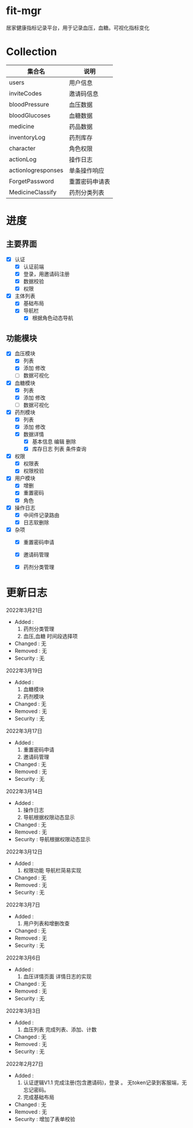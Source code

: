 <!--
 * @Description: 项目说明
 * @Author: hairyOwl
 * @Date: 2022-02-23 14:18:22
 * @LastEditors: hairyOwl
 * @LastEditTime: 2022-03-21 17:44:10
-->
# fit-mgr
居家健康指标记录平台，用于记录血压，血糖。可视化指标变化
# Collection
| 集合名             | 说明           |
| ------------------ | -------------- |
| users              | 用户信息       |
| inviteCodes        | 邀请码信息     |
| bloodPressure      | 血压数据       |
| bloodGlucoses      | 血糖数据       |
| medicine           | 药品数据       |
| inventoryLog       | 药剂库存       |
| character          | 角色权限       |
| actionLog          | 操作日志       |
| actionlogresponses | 单条操作响应   |
| ForgetPassword     | 重置密码申请表 |
| MedicineClassify   | 药剂分类列表   |


# 进度
## 主要界面
- [x] 认证
    - [x] 认证前端
    - [x] 登录，用邀请码注册
    - [x] 数据校验
    - [x] 权限
- [x] 主体列表
    - [x] 基础布局
    - [x] 导航栏
        - [x] 根据角色动态导航

## 功能模块
- [x] 血压模块
    - [x] 列表
    - [x] 添加 修改 
    - [ ] 数据可视化
- [x] 血糖模块
    - [x] 列表
    - [x] 添加 修改 
    - [ ] 数据可视化
- [x] 药剂模块
    - [x] 列表
    - [x] 添加 修改 
    - [x] 数据详情
        - [X] 基本信息 编辑 删除
        - [x] 库存日志 列表 条件查询
- [x] 权限
    - [x] 权限表
    - [x] 权限校验
- [x] 用户模块
    - [x] 增删
    - [x] 重置密码
    - [x] 角色
- [x] 操作日志
    - [x] 中间件记录路由
    - [x] 日志软删除
- [x] 杂项
    - [x] 重置密码申请
    - [x] 邀请码管理
    - [x] 药剂分类管理


# 更新日志
2022年3月21日
- Added : 
    1. 药剂分类管理
    2. 血压,血糖 时间段选择项
- Changed : 无
- Removed : 无
- Security : 无

2022年3月19日
- Added : 
    1. 血糖模块
    2. 药剂模块
- Changed : 无
- Removed : 无
- Security : 无

2022年3月17日
- Added : 
    1. 重置密码申请
    2. 邀请码管理
- Changed : 无
- Removed : 无
- Security : 无

2022年3月14日
- Added : 
    1. 操作日志
    2. 导航根据权限动态显示
- Changed : 无
- Removed : 无
- Security : 导航根据权限动态显示

2022年3月12日
- Added : 
    1. 权限功能 导航栏简易实现
- Changed : 无
- Removed : 无
- Security : 无

2022年3月7日
- Added : 
    1. 用户列表和增删改查
- Changed : 无
- Removed : 无
- Security : 无

2022年3月6日
- Added : 
    1. 血压详情页面 详情日志的实现
- Changed : 无
- Removed : 无
- Security : 无

2022年3月3日 
- Added : 
    1. 血压列表 完成列表、添加、计数
- Changed : 无
- Removed : 无
- Security : 无

2022年2月27日 
- Added : 
    1. 认证逻辑V1.1 完成注册(包含邀请码)，登录 。 无token记录到客服端，无忘记密码。
    2. 完成基础布局
- Changed : 无
- Removed : 无
- Security : 增加了表单校验

